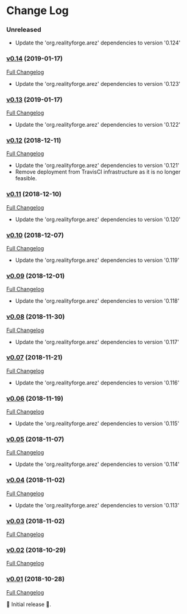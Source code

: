 # Change Log

### Unreleased

* Update the 'org.realityforge.arez' dependencies to version '0.124'

### [v0.14](https://github.com/arez/arez-mediaquery/tree/v0.14) (2019-01-17)
[Full Changelog](https://github.com/arez/arez-mediaquery/compare/v0.13...v0.14)

* Update the 'org.realityforge.arez' dependencies to version '0.123'

### [v0.13](https://github.com/arez/arez-mediaquery/tree/v0.13) (2019-01-17)
[Full Changelog](https://github.com/arez/arez-mediaquery/compare/v0.12...v0.13)

* Update the 'org.realityforge.arez' dependencies to version '0.122'

### [v0.12](https://github.com/arez/arez-mediaquery/tree/v0.12) (2018-12-11)
[Full Changelog](https://github.com/arez/arez-mediaquery/compare/v0.11...v0.12)

* Update the 'org.realityforge.arez' dependencies to version '0.121'
* Remove deployment from TravisCI infrastructure as it is no longer feasible.

### [v0.11](https://github.com/arez/arez-mediaquery/tree/v0.11) (2018-12-10)
[Full Changelog](https://github.com/arez/arez-mediaquery/compare/v0.10...v0.11)

* Update the 'org.realityforge.arez' dependencies to version '0.120'

### [v0.10](https://github.com/arez/arez-mediaquery/tree/v0.10) (2018-12-07)
[Full Changelog](https://github.com/arez/arez-mediaquery/compare/v0.09...v0.10)

* Update the 'org.realityforge.arez' dependencies to version '0.119'

### [v0.09](https://github.com/arez/arez-mediaquery/tree/v0.09) (2018-12-01)
[Full Changelog](https://github.com/arez/arez-mediaquery/compare/v0.08...v0.09)

* Update the 'org.realityforge.arez' dependencies to version '0.118'

### [v0.08](https://github.com/arez/arez-mediaquery/tree/v0.08) (2018-11-30)
[Full Changelog](https://github.com/arez/arez-mediaquery/compare/v0.07...v0.08)

* Update the 'org.realityforge.arez' dependencies to version '0.117'

### [v0.07](https://github.com/arez/arez-mediaquery/tree/v0.07) (2018-11-21)
[Full Changelog](https://github.com/arez/arez-mediaquery/compare/v0.06...v0.07)

* Update the 'org.realityforge.arez' dependencies to version '0.116'

### [v0.06](https://github.com/arez/arez-mediaquery/tree/v0.06) (2018-11-19)
[Full Changelog](https://github.com/arez/arez-mediaquery/compare/v0.05...v0.06)

* Update the 'org.realityforge.arez' dependencies to version '0.115'

### [v0.05](https://github.com/arez/arez-mediaquery/tree/v0.05) (2018-11-07)
[Full Changelog](https://github.com/arez/arez-mediaquery/compare/v0.04...v0.05)

* Update the 'org.realityforge.arez' dependencies to version '0.114'

### [v0.04](https://github.com/arez/arez-mediaquery/tree/v0.04) (2018-11-02)
[Full Changelog](https://github.com/arez/arez-mediaquery/compare/v0.03...v0.04)

* Update the 'org.realityforge.arez' dependencies to version '0.113'

### [v0.03](https://github.com/arez/arez-mediaquery/tree/v0.03) (2018-11-02)
[Full Changelog](https://github.com/arez/arez-mediaquery/compare/v0.02...v0.03)

### [v0.02](https://github.com/arez/arez-mediaquery/tree/v0.02) (2018-10-29)
[Full Changelog](https://github.com/arez/arez-mediaquery/compare/v0.01...v0.02)

### [v0.01](https://github.com/arez/arez-mediaquery/tree/v0.01) (2018-10-28)
[Full Changelog](https://github.com/arez/arez-mediaquery/compare/6c66134c54b5f0db90bee962c6ef7a5f12e5a808...v0.01)

 ‎🎉	Initial release ‎🎉.
